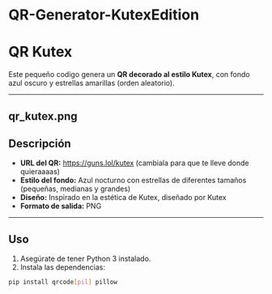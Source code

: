 # QR-Generator-KutexEdition

# QR Kutex

Este pequeño codigo genera un **QR decorado al estilo Kutex**, con fondo azul oscuro y estrellas amarillas (orden aleatorio).

---
qr_kutex.png
---

## Descripción

- **URL del QR:** https://guns.lol/kutex (cambiala para que te lleve donde quieraaaas)
- **Estilo del fondo:** Azul nocturno con estrellas de diferentes tamaños (pequeñas, medianas y grandes)  
- **Diseño:** Inspirado en la estética de Kutex, diseñado por Kutex  
- **Formato de salida:** PNG

---

## Uso

1. Asegúrate de tener Python 3 instalado.  
2. Instala las dependencias:

```bash
pip install qrcode[pil] pillow
